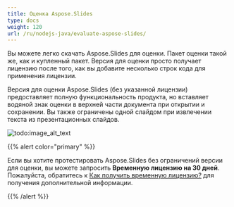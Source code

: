 ```yaml
---
title: Оценка Aspose.Slides
type: docs
weight: 120
url: /ru/nodejs-java/evaluate-aspose-slides/
---
```



Вы можете легко скачать Aspose.Slides для оценки. Пакет оценки такой же, как и купленный пакет. Версия для оценки просто получает лицензию после того, как вы добавите несколько строк кода для применения лицензии. 

Версия для оценки Aspose.Slides (без указанной лицензии) предоставляет полную функциональность продукта, но вставляет водяной знак оценки в верхней части документа при открытии и сохранении. Вы также ограничены одной слайдом при извлечении текста из презентационных слайдов.


![todo:image_alt_text](evaluate-aspose-slides_1.png)

{{% alert color="primary" %}} 

Если вы хотите протестировать Aspose.Slides без ограничений версии для оценки, вы можете запросить **Временную лицензию на 30 дней**. Пожалуйста, обратитесь к [Как получить временную лицензию?](https://purchase.aspose.com/temporary-license) для получения дополнительной информации.

{{% /alert %}}